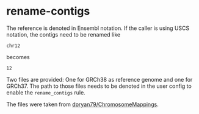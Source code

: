 # rename-contigs

The reference is denoted in Ensembl notation. If the caller is using USCS notation, the contigs need to be renamed like

```
chr12
```

becomes

```
12
```

Two files are provided: One for GRCh38 as reference genome and one for GRCh37. The path to those files needs to be denoted in the user config to enable the `rename_contigs` rule.

The files were taken from [dpryan79/ChromosomeMappings](https://github.com/dpryan79/ChromosomeMappings).

